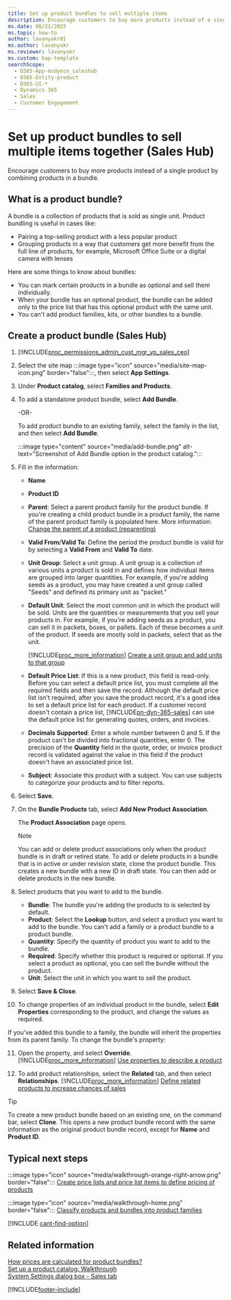 ```yaml
---
title: Set up product bundles to sell multiple items
description: Encourage customers to buy more products instead of a single product by combining products in a bundle.
ms.date: 08/21/2025
ms.topic: how-to
author: lavanyakr01
ms.author: lavanyakr
ms.reviewer: lavanyakr
ms.custom: bap-template
searchScope: 
  - D365-App-msdynce_saleshub
  - D365-Entity-product
  - D365-UI-*
  - Dynamics 365
  - Sales
  - Customer Engagement
---
```


# Set up product bundles to sell multiple items together (Sales Hub)

Encourage customers to buy more products instead of a single product by combining products in a bundle.

## What is a product bundle?

A bundle is a collection of products that is sold as single unit. Product bundling is useful in cases like:

- Pairing a top-selling product with a less popular product
- Grouping products in a way that customers get more benefit from the full line of products, for example, Microsoft Office Suite or a digital camera with lenses

Here are some things to know about bundles:

- You can mark certain products in a bundle as optional and sell them individually.
- When your bundle has an optional product, the bundle can be added only to the price list that has this optional product with the same unit.
- You can't add product families, kits, or other bundles to a bundle.

## Create a product bundle (Sales Hub)

1. [!INCLUDE[proc_permissions_admin_cust_mgr_vp_sales_ceo](../includes/proc-permissions-admin-cust-mgr-vp-sales-ceo.md)]

2. Select the site map :::image type="icon" source="media/site-map-icon.png" border="false":::, then select **App Settings**.

3. Under **Product catalog**, select **Families and Products**.

4. To add a standalone product bundle, select **Add Bundle**.

    -OR-

    To add product bundle to an existing family, select the family in the list, and then select **Add Bundle**.

    :::image type="content" source="media/add-bundle.png" alt-text="Screenshot of Add Bundle option in the product catalog.":::

5. Fill in the information:

   - **Name**
   - **Product ID**
   - **Parent**: Select a parent product family for the product bundle. If you're creating a child product bundle in a product family, the name of the parent product family is populated here. More information: [Change the parent of a product (reparenting)](change-product-parent.md)
   - **Valid From**/**Valid To**: Define the period the product bundle is valid for by selecting a **Valid From** and **Valid To** date.
   - **Unit Group**: Select a unit group. A unit group is a collection of various units a product is sold in and defines how individual items are grouped into larger quantities. For example, if you're adding seeds as a product, you may have created a unit group called "Seeds" and defined its primary unit as "packet."
   - **Default Unit**: Select the most common unit in which the product will be sold. Units are the quantities or measurements that you sell your products in. For example, if you're adding seeds as a product, you can sell it in packets, boxes, or pallets. Each of these becomes a unit of the product. If seeds are mostly sold in packets, select that as the unit.

     [!INCLUDE[proc_more_information](../includes/proc-more-information.md)] [Create a unit group and add units to that group](create-unit-group-add-units-that-group.md)

   - **Default Price List**: If this is a new product, this field is read-only. Before you can select a default price list, you must complete all the required fields and then save the record. Although the default price list isn't required, after you save the product record, it's a good idea to set a default price list for each product. If a customer record doesn't contain a price list, [!INCLUDE[pn-dyn-365-sales](../includes/pn-dyn-365-sales.md)] can use the default price list for generating quotes, orders, and invoices.
   - **Decimals Supported**: Enter a whole number between 0 and 5. If the product can't be divided into fractional quantities, enter 0. The precision of the **Quantity** field in the quote, order, or invoice product record is validated against the value in this field if the product doesn't have an associated price list.
   - **Subject**: Associate this product with a subject. You can use subjects to categorize your products and to filter reports.

6. Select **Save**.

7. On the **Bundle Products** tab, select **Add New Product Association**.

    The **Product Association** page opens.
    > [!NOTE]
    > You can add or delete product associations only when the product bundle is in draft or retired state. To add or delete products in a bundle that is in active or under revision state, clone the product bundle. This creates a new bundle with a new ID in draft state. You can then add or delete products in the new bundle.

8. Select products that you want to add to the bundle.

    - **Bundle**: The bundle you're adding the products to is selected by default.
    - **Product**: Select the **Lookup** button, and select a product you want to add to the bundle. You can't add a family or a product bundle to a product bundle.
    - **Quantity**: Specify the quantity of product you want to add to the bundle.
    - **Required**: Specify whether this product is required or optional. If you select a product as optional, you can sell the bundle without the product.
    - **Unit**: Select the unit in which you want to sell the product.

9. Select **Save & Close**.

10. To change properties of an individual product in the bundle, select **Edit Properties** corresponding to the product, and change the values as required.

If you've added this bundle to a family, the bundle will inherit the properties from its parent family. To change the bundle's property:

11. Open the property, and select **Override**. [!INCLUDE[proc_more_information](../includes/proc-more-information.md)] [Use properties to describe a product](use-properties-describe-product.md)

12. To add product relationships, select the **Related** tab, and then select **Relationships**. [!INCLUDE[proc_more_information](../includes/proc-more-information.md)] [Define related products to increase chances of sales](define-related-products-increase-chances-sales.md)

> [!TIP]
> To create a new product bundle based on an existing one, on the command bar, select **Clone**. This opens a new product bundle record with the same information as the original product bundle record, except for **Name** and **Product ID**.

## Typical next steps

:::image type="icon" source="media/walkthrough-orange-right-arrow.png" border="false"::: [Create price lists and price list items to define pricing of products](create-price-lists-price-list-items-define-pricing-products.md)

:::image type="icon" source="media/walkthrough-home.png" border="false"::: [Classify products and bundles into product families](create-product-bundles-sell-multiple-items-together.md)

[!INCLUDE [cant-find-option](../includes/cant-find-option.md)]

## Related information  
[How prices are calculated for product bundles?](pricing-product-bundles.md)  
[Set up a product catalog: Walkthrough](set-up-product-catalog-walkthrough.md)   
[System Settings dialog box - Sales tab](/power-platform/admin/system-settings-dialog-box-sales-tab)

[!INCLUDE[footer-include](../includes/footer-banner.md)]